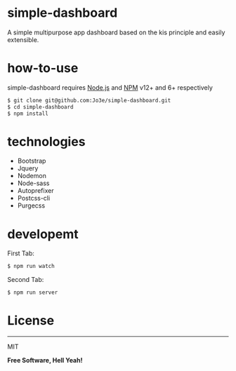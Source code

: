 # simple-dashboard
A simple multipurpose app dashboard based on the kis principle and easily extensible.

# how-to-use

simple-dashboard requires [Node.js](https://www.nodejs.org/) and [NPM](https://www.npmjs.com/) v12+ and 6+ respectively

```sh
$ git clone git@github.com:Jo3e/simple-dashboard.git
$ cd simple-dashboard
$ npm install
```

# technologies

 - Bootstrap 
 - Jquery
 - Nodemon 
 - Node-sass 
 - Autoprefixer
 - Postcss-cli
 - Purgecss

# developemt

First Tab:

```sh
$ npm run watch
```

Second Tab:

```sh
$ npm run server

```

# License
----

MIT


**Free Software, Hell Yeah!**